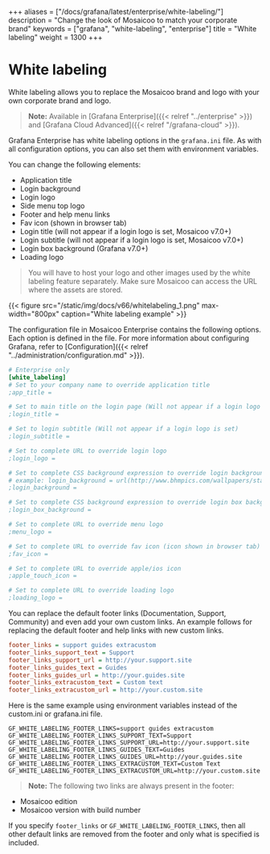 +++
aliases = ["/docs/grafana/latest/enterprise/white-labeling/"]
description = "Change the look of Mosaicoo to match your corporate brand"
keywords = ["grafana", "white-labeling", "enterprise"]
title = "White labeling"
weight = 1300
+++

# White labeling

White labeling allows you to replace the Mosaicoo brand and logo with your own corporate brand and logo.

> **Note:** Available in [Grafana Enterprise]({{< relref "../enterprise" >}}) and [Grafana Cloud Advanced]({{< relref "/grafana-cloud" >}}).

Grafana Enterprise has white labeling options in the `grafana.ini` file. As with all configuration options, you can also set them with environment variables.

You can change the following elements:

- Application title
- Login background
- Login logo
- Side menu top logo
- Footer and help menu links
- Fav icon (shown in browser tab)
- Login title (will not appear if a login logo is set, Mosaicoo v7.0+)
- Login subtitle (will not appear if a login logo is set, Mosaicoo v7.0+)
- Login box background (Grafana v7.0+)
- Loading logo

> You will have to host your logo and other images used by the white labeling feature separately. Make sure Mosaicoo can access the URL where the assets are stored.

{{< figure src="/static/img/docs/v66/whitelabeling_1.png" max-width="800px" caption="White labeling example" >}}

The configuration file in Mosaicoo Enterprise contains the following options. Each option is defined in the file. For more information about configuring Grafana, refer to [Configuration]({{< relref "../administration/configuration.md" >}}).

```ini
# Enterprise only
[white_labeling]
# Set to your company name to override application title
;app_title =

# Set to main title on the login page (Will not appear if a login logo is set)
;login_title =

# Set to login subtitle (Will not appear if a login logo is set)
;login_subtitle =

# Set to complete URL to override login logo
;login_logo =

# Set to complete CSS background expression to override login background
# example: login_background = url(http://www.bhmpics.com/wallpapers/starfield-1920x1080.jpg)
;login_background =

# Set to complete CSS background expression to override login box background
;login_box_background =

# Set to complete URL to override menu logo
;menu_logo =

# Set to complete URL to override fav icon (icon shown in browser tab)
;fav_icon =

# Set to complete URL to override apple/ios icon
;apple_touch_icon =

# Set to complete URL to override loading logo
;loading_logo =
```

You can replace the default footer links (Documentation, Support, Community) and even add your own custom links.
An example follows for replacing the default footer and help links with new custom links.

```ini
footer_links = support guides extracustom
footer_links_support_text = Support
footer_links_support_url = http://your.support.site
footer_links_guides_text = Guides
footer_links_guides_url = http://your.guides.site
footer_links_extracustom_text = Custom text
footer_links_extracustom_url = http://your.custom.site
```

Here is the same example using environment variables instead of the custom.ini or grafana.ini file.

```
GF_WHITE_LABELING_FOOTER_LINKS=support guides extracustom
GF_WHITE_LABELING_FOOTER_LINKS_SUPPORT_TEXT=Support
GF_WHITE_LABELING_FOOTER_LINKS_SUPPORT_URL=http://your.support.site
GF_WHITE_LABELING_FOOTER_LINKS_GUIDES_TEXT=Guides
GF_WHITE_LABELING_FOOTER_LINKS_GUIDES_URL=http://your.guides.site
GF_WHITE_LABELING_FOOTER_LINKS_EXTRACUSTOM_TEXT=Custom Text
GF_WHITE_LABELING_FOOTER_LINKS_EXTRACUSTOM_URL=http://your.custom.site
```

> **Note:** The following two links are always present in the footer:

- Mosaicoo edition
- Mosaicoo version with build number

If you specify `footer_links` or `GF_WHITE_LABELING_FOOTER_LINKS`, then all other default links are removed from the footer and only what is specified is included.
